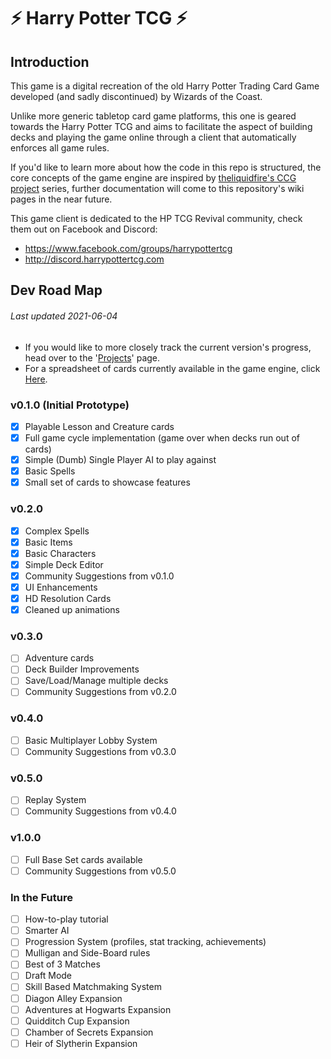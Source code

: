 # ⚡ Harry Potter TCG ⚡

## Introduction
This game is a digital recreation of the old Harry Potter Trading Card Game developed (and sadly discontinued) by Wizards of the Coast.

Unlike more generic tabletop card game platforms, this one is geared towards the Harry Potter TCG and aims to facilitate the aspect of building decks and playing the game online through a client that automatically enforces all game rules.

If you'd like to learn more about how the code in this repo is structured, the core concepts of the game engine are inspired by [theliquidfire's CCG project](http://theliquidfire.com/category/projects/ccg/) series, further documentation will come to this repository's wiki pages in the near future.

This game client is dedicated to the HP TCG Revival community, check them out on Facebook and Discord:
* https://www.facebook.com/groups/harrypottertcg
* http://discord.harrypottertcg.com

## Dev Road Map
###### _Last updated 2021-06-04_

* If you would like to more closely track the current version's progress, head over to the '[Projects](https://github.com/StefanoFiumara/harry-potter-tcg/projects)' page.
* For a spreadsheet of cards currently available in the game engine, click [Here](https://tinyurl.com/hp-tcg-client-card-tracker).

### v0.1.0 (Initial Prototype)
* [x] Playable Lesson and Creature cards
* [x] Full game cycle implementation (game over when decks run out of cards)
* [x] Simple (Dumb) Single Player AI to play against
* [x] Basic Spells
* [x] Small set of cards to showcase features

### v0.2.0
* [x] Complex Spells
* [x] Basic Items
* [x] Basic Characters
* [x] Simple Deck Editor
* [x] Community Suggestions from v0.1.0
* [x] UI Enhancements
* [x] HD Resolution Cards
* [x] Cleaned up animations

### v0.3.0
* [ ] Adventure cards
* [ ] Deck Builder Improvements
* [ ] Save/Load/Manage multiple decks
* [ ] Community Suggestions from v0.2.0

### v0.4.0
* [ ] Basic Multiplayer Lobby System
* [ ] Community Suggestions from v0.3.0

### v0.5.0
* [ ] Replay System
* [ ] Community Suggestions from v0.4.0

### v1.0.0
* [ ] Full Base Set cards available
* [ ] Community Suggestions from v0.5.0

### In the Future
* [ ] How-to-play tutorial
* [ ] Smarter AI
* [ ] Progression System (profiles, stat tracking, achievements)
* [ ] Mulligan and Side-Board rules
* [ ] Best of 3 Matches
* [ ] Draft Mode
* [ ] Skill Based Matchmaking System
* [ ] Diagon Alley Expansion
* [ ] Adventures at Hogwarts Expansion 
* [ ] Quidditch Cup Expansion
* [ ] Chamber of Secrets Expansion
* [ ] Heir of Slytherin Expansion
